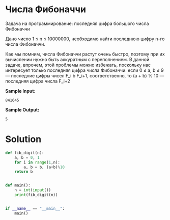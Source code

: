 # Числа Фибоначчи

Задача на программирование: последняя цифра большого числа Фибоначчи


Дано число 1 ≤ n ≤ 10000000, необходимо найти последнюю цифру n-го числа Фибоначчи.

Как мы помним, числа Фибоначчи растут очень быстро, поэтому при их вычислении нужно быть аккуратным с переполнением. В данной задаче, впрочем, этой проблемы можно избежать, поскольку нас интересует только последняя цифра числа Фибоначчи: если 0 ≤ a, b ≤ 9 — последние цифры чисел F_i b F_i+1, соответственно, то (a + b) % 10 — последняя цифра числа F_i+2

**Sample Input:**
```
841645
```
**Sample Output:**
```
5
```
# Solution
```python
def fib_digit(n):
    a, b = 0, 1
    for i in range(1,n):
        a, b = b, (a+b)%10
    return b


def main():
    n = int(input())
    print(fib_digit(n))


if __name__ == "__main__":
    main()
```